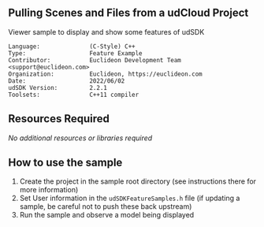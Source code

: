 ## Pulling Scenes and Files from a udCloud Project

<!-- TODO: Write a brief abstract explaining this sample -->
Viewer sample to display and show some features of udSDK

<!-- TODO: Fill this section below with metadata about this sample-->
```
Language:              (C-Style) C++
Type:                  Feature Example
Contributor:           Euclideon Development Team <support@euclideon.com>
Organization:          Euclideon, https://euclideon.com
Date:                  2022/06/02
udSDK Version:         2.2.1
Toolsets:              C++11 compiler
```

## Resources Required
<!-- TODO: Fill this section below with the resources required to do this sample-->
_No additional resources or libraries required_

## How to use the sample
<!-- TODO: Explain how this sample can be used and what is required to get it running -->
1. Create the project in the sample root directory (see instructions there for more information)
2. Set User information in the `udSDKFeatureSamples.h` file (if updating a sample, be careful not to push these back upstream)
3. Run the sample and observe a model being displayed

<!-- End -->
